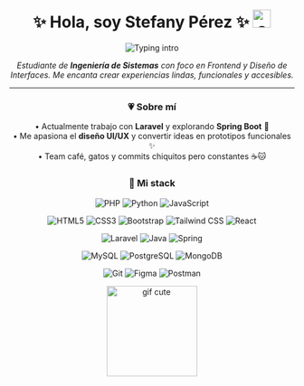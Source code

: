 <h1 align="center">✨ Hola, soy <b>Stefany Pérez</b> ✨
  <img src="https://media.giphy.com/media/hvRJCLFzcasrR4ia7z/giphy.gif" width="32" alt="saludo">
</h1>

<p align="center">
  <img 
    src="https://readme-typing-svg.demolab.com?font=Fira+Code&weight=600&size=22&pause=1200&color=FF69B4&center=true&vCenter=true&width=520&lines=Desarrolladora+Web+%F0%9F%92%BB;UI%2FUX+Enthusiast+%F0%9F%8E%A8;Cat+Lover+%F0%9F%90%88;Siempre+aprendiendo+%F0%9F%93%9A" 
    alt="Typing intro"
  />
</p>

<p align="center">
  <em>Estudiante de <b>Ingeniería de Sistemas</b> con foco en Frontend y Diseño de Interfaces. Me encanta crear experiencias lindas, funcionales y accesibles.</em>
</p>

<hr/>

<!-- Sobre mí -->
<h3 align="center">💗 Sobre mí</h3>
<p align="center">
  • Actualmente trabajo con <b>Laravel</b> y explorando <b>Spring Boot</b> 🌱<br/>
  • Me apasiona el <b>diseño UI/UX</b> y convertir ideas en prototipos funcionales ✨<br/>
  • Team café, gatos y commits chiquitos pero constantes ☕🐱
</p>

<!-- Stack -->
<h3 align="center">🧰 Mi stack</h3>

<p align="center">
  <!-- Lenguajes -->
  <img src="https://img.shields.io/badge/PHP-777BB4?style=for-the-badge&logo=php&logoColor=white" alt="PHP"/>
  <img src="https://img.shields.io/badge/Python-FFD43B?style=for-the-badge&logo=python&logoColor=3776AB" alt="Python"/>
  <img src="https://img.shields.io/badge/JavaScript-323330?style=for-the-badge&logo=javascript&logoColor=F7DF1E" alt="JavaScript"/>
</p>

<p align="center">
  <!-- Frontend -->
  <img src="https://img.shields.io/badge/HTML5-E34F26?style=for-the-badge&logo=html5&logoColor=white" alt="HTML5"/>
  <img src="https://img.shields.io/badge/CSS3-1572B6?style=for-the-badge&logo=css3&logoColor=white" alt="CSS3"/>
  <img src="https://img.shields.io/badge/Bootstrap-6f2cf4?style=for-the-badge&logo=bootstrap&logoColor=white" alt="Bootstrap"/>
  <img src="https://img.shields.io/badge/Tailwind-38B2AC?style=for-the-badge&logo=tailwind-css&logoColor=white" alt="Tailwind CSS"/>
  <img src="https://img.shields.io/badge/React-20232A?style=for-the-badge&logo=react&logoColor=61DAFB" alt="React"/>
</p>

<p align="center">
  <!-- Backend/Frameworks -->
  <img src="https://img.shields.io/badge/Laravel-FF2D20?style=for-the-badge&logo=laravel&logoColor=white" alt="Laravel"/>
  <img src="https://img.shields.io/badge/Java-ED8B00?style=for-the-badge&logo=openjdk&logoColor=white" alt="Java"/>
  <img src="https://img.shields.io/badge/Spring-6DB33F?style=for-the-badge&logo=spring&logoColor=white" alt="Spring"/>
</p>

<p align="center">
  <!-- Bases de datos -->
  <img src="https://img.shields.io/badge/MySQL-005C84?style=for-the-badge&logo=mysql&logoColor=white" alt="MySQL"/>
  <img src="https://img.shields.io/badge/PostgreSQL-316192?style=for-the-badge&logo=postgresql&logoColor=white" alt="PostgreSQL"/>
  <img src="https://img.shields.io/badge/MongoDB-4EA94B?style=for-the-badge&logo=mongodb&logoColor=white" alt="MongoDB"/>
</p>

<p align="center">
  <!-- Herramientas -->
  <img src="https://img.shields.io/badge/Git-E44C30?style=for-the-badge&logo=git&logoColor=white" alt="Git"/>
  <img src="https://img.shields.io/badge/Figma-F24E1E?style=for-the-badge&logo=figma&logoColor=white" alt="Figma"/>
  <img src="https://img.shields.io/badge/Postman-FF6C37?style=for-the-badge&logo=postman&logoColor=white" alt="Postman"/>
</p>

<!-- Fun GIF opcional -->
<p align="center">
  <img src="https://media.tenor.com/EdiGYFaZg7sAAAAi/jaded-disappointed.gif" width="160" alt="gif cute"/>
</p>


<!-- Proudly created with Github Readme Maker ( https://github-readme-maker-pi.vercel.app/ ) -->
